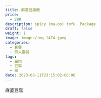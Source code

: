 ```yaml
---
title: 麻婆豆腐飯
price:
  - 280
description: spicy (ma-po) tofu  Package
draft: false
weight: 1
image: images/img_1474.jpeg
categories:
  - 套餐
  - 個人套餐
tags:
  - 豬肉
  - 豆腐
  - 辣
date: 2023-08-11T23:15:02+08:00
---
```

麻婆豆腐
